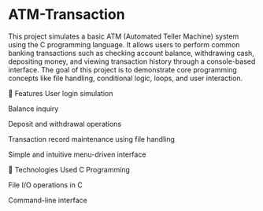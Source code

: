 # ATM-Transaction
This project simulates a basic ATM (Automated Teller Machine) system using the C programming language. It allows users to perform common banking transactions such as checking account balance, withdrawing cash, depositing money, and viewing transaction history through a console-based interface. The goal of this project is to demonstrate core programming concepts like file handling, conditional logic, loops, and user interaction.

🔧 Features
User login simulation

Balance inquiry

Deposit and withdrawal operations

Transaction record maintenance using file handling

Simple and intuitive menu-driven interface

📁 Technologies Used
C Programming

File I/O operations in C

Command-line interface
